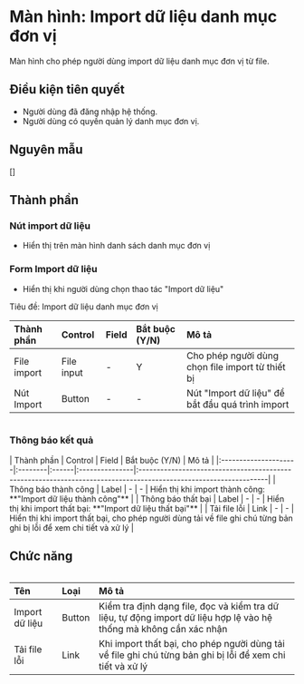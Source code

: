 # Màn hình: Import dữ liệu danh mục đơn vị
Màn hình cho phép người dùng import dữ liệu danh mục đơn vị từ file.

## Điều kiện tiên quyết
- Người dùng đã đăng nhập hệ thống.
- Người dùng có quyền quản lý danh mục đơn vị.

## Nguyên mẫu
[]

## Thành phần

### Nút import dữ liệu
- Hiển thị trên màn hình danh sách danh mục đơn vị

### Form Import dữ liệu
- Hiển thị khi người dùng chọn thao tác "Import dữ liệu"
<div style="overflow-x:auto">
Tiêu đề: Import dữ liệu danh mục đơn vị

| Thành phần  | Control    | Field | Bắt buộc (Y/N) | Mô tả                                            |
|:------------|:-----------|:------|:---------------|:-------------------------------------------------|
| File import | File input | -     | Y              | Cho phép người dùng chọn file import từ thiết bị |
| Nút Import  | Button     | -     | -              | Nút "Import dữ liệu" để bắt đầu quá trình import |

</div>

### Thông báo kết quả

<div style="overflow-x:auto">
| Thành phần           | Control | Field | Bắt buộc (Y/N) | Mô tả                                                                                                            |
|:---------------------|:--------|:------|:---------------|:-----------------------------------------------------------------------------------------------------------------|
| Thông báo thành công | Label   | -     | -              | Hiển thị khi import thành công: **"Import dữ liệu thành công"**                                                  |
| Thông báo thất bại   | Label   | -     | -              | Hiển thị khi import thất bại: **"Import dữ liệu thất bại"**                                                       |
| Tải file lỗi         | Link    | -     | -              | Hiển thị khi import thất bại, cho phép người dùng tải về file ghi chú từng bản ghi bị lỗi để xem chi tiết và xử lý |

</div>


## Chức năng

<div style="overflow-x:auto">

| Tên            | Loại   | Mô tả                                                                                                              |
|:---------------|:-------|:-------------------------------------------------------------------------------------------------------------------|
| Import dữ liệu | Button | Kiểm tra định dạng file, đọc và kiểm tra dữ liệu, tự động import dữ liệu hợp lệ vào hệ thống mà không cần xác nhận |
| Tải file lỗi   | Link   | Khi import thất bại, cho phép người dùng tải về file ghi chú từng bản ghi bị lỗi để xem chi tiết và xử lý          |

</div>
